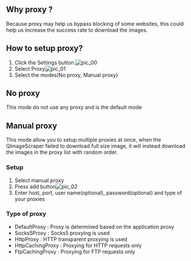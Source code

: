 Why proxy ?
------------

Because proxy may help us bypass blocking of some websites, this could help us
increase the success rate to download the images.

How to setup proxy?
------------

1. Click the Settings button.![pic_00](
https://s22.postimg.org/r4eyxe775/setting_button.png
)
1. Select Proxy![pic_01](
https://s16.postimg.org/amzdag0lx/proxy_00.png
)
1. Select the modes(No proxy, Manual proxy)




No proxy
------------

This mode do not use any proxy and is the default mode

Manual proxy
------------

This mode allow you to setup multiple proxies at once, when the QImageScraper failed to download
full size image, it will instead download the images in the proxy list with random order.

### Setup

1. Select manual proxy
1. Press add button![pic_02](https://s12.postimg.org/ms1gpekkt/proxy_01.png)
1. Enter host, port, user name(optional), password(optional) and type of your proxies

### Type of proxy

- DefaultProxy : Proxy is determined based on the application proxy
- Socks5Proxy : Socks5 proxying is used
- HttpProxy : HTTP transparent proxying is used
- HttpCachingProxy : Proxying for HTTP requests only
- FtpCachingProxy : Proxying for FTP requests only
